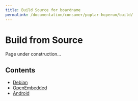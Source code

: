 ```yaml
---
title: Build Source for boardname
permalink: /documentation/consumer/poplar-hoperun/build/
---
```


# Build from Source

Page under construction...

## Contents

- [Debian]()
- [OpenEmbedded]()
- [Android]()
